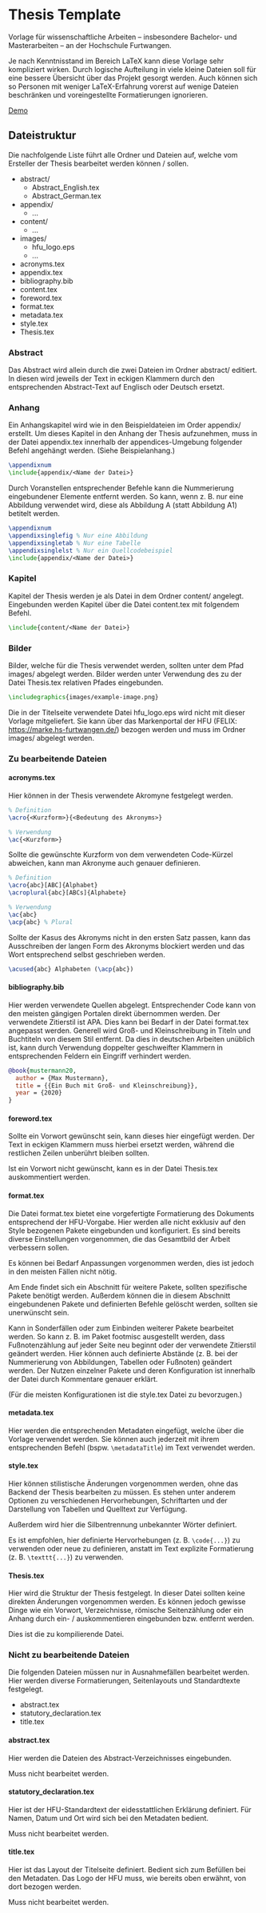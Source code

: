 # Thesis Template

Vorlage für wissenschaftliche Arbeiten – insbesondere Bachelor- und Masterarbeiten – an der Hochschule Furtwangen.

Je nach Kenntnisstand im Bereich LaTeX kann diese Vorlage sehr kompliziert wirken. Durch logische Aufteilung in viele kleine Dateien soll für eine bessere Übersicht über das Projekt gesorgt werden. Auch können sich so Personen mit weniger LaTeX-Erfahrung vorerst auf wenige Dateien beschränken und voreingestellte Formatierungen ignorieren.

[Demo](https://github.com/The-LaTeX-Society/thesis-template/releases/latest/download/Thesis.pdf)

## Dateistruktur

Die nachfolgende Liste führt alle Ordner und Dateien auf, welche vom Ersteller der Thesis bearbeitet werden können / sollen.

- abstract/
  - Abstract_English.tex
  - Abstract_German.tex
- appendix/
  - ...
- content/
  - ...
- images/
  - hfu_logo.eps
  - ...
- acronyms.tex
- appendix.tex
- bibliography.bib
- content.tex
- foreword.tex
- format.tex
- metadata.tex
- style.tex
- Thesis.tex

### Abstract

Das Abstract wird allein durch die zwei Dateien im Ordner abstract/ editiert. In diesen wird jeweils der Text in eckigen Klammern durch den entsprechenden Abstract-Text auf Englisch oder Deutsch ersetzt.

### Anhang

Ein Anhangskapitel wird wie in den Beispieldateien im Order appendix/ erstellt. Um dieses Kapitel in den Anhang der Thesis aufzunehmen, muss in der Datei appendix.tex innerhalb der appendices-Umgebung folgender Befehl angehängt werden. (Siehe Beispielanhang.)

```LaTeX
\appendixnum
\include{appendix/<Name der Datei>}
```

Durch Voranstellen entsprechender Befehle kann die Nummerierung eingebundener Elemente entfernt werden. So kann, wenn z. B. nur eine Abbildung verwendet wird, diese als Abbildung A (statt Abbildung A1) betitelt werden.

```LaTeX
\appendixnum
\appendixsinglefig % Nur eine Abbildung
\appendixsingletab % Nur eine Tabelle
\appendixsinglelst % Nur ein Quellcodebeispiel
\include{appendix/<Name der Datei>}
```

### Kapitel

Kapitel der Thesis werden je als Datei in dem Ordner content/ angelegt. Eingebunden werden Kapitel über die Datei content.tex mit folgendem Befehl.

```LaTeX
\include{content/<Name der Datei>}
```

### Bilder

Bilder, welche für die Thesis verwendet werden, sollten unter dem Pfad images/ abgelegt werden. Bilder werden unter Verwendung des zu der Datei Thesis.tex relativen Pfades eingebunden.

```LaTeX
\includegraphics{images/example-image.png}
```

Die in der Titelseite verwendete Datei hfu_logo.eps wird nicht mit dieser Vorlage mitgeliefert. Sie kann über das Markenportal der HFU (FELIX: https://marke.hs-furtwangen.de/) bezogen werden und muss im Ordner images/ abgelegt werden.

### Zu bearbeitende Dateien

#### acronyms.tex

Hier können in der Thesis verwendete Akromyne festgelegt werden.

```LaTeX
% Definition
\acro{<Kurzform>}{<Bedeutung des Akronyms>}

% Verwendung
\ac{<Kurzform>}
```

Sollte die gewünschte Kurzform von dem verwendeten Code-Kürzel abweichen, kann man Akronyme auch genauer definieren.

```LaTeX
% Definition
\acro{abc}[ABC]{Alphabet}
\acroplural{abc}[ABCs]{Alphabete}

% Verwendung
\ac{abc}
\acp{abc} % Plural
```

Sollte der Kasus des Akronyms nicht in den ersten Satz passen, kann das Ausschreiben der langen Form des Akronyms blockiert werden und das Wort entsprechend selbst geschrieben werden.

```LaTeX
\acused{abc} Alphabeten (\acp{abc})
```

#### bibliography.bib

Hier werden verwendete Quellen abgelegt. Entsprechender Code kann von den meisten gängigen Portalen direkt übernommen werden. Der verwendete Zitierstil ist APA. Dies kann bei Bedarf in der Datei format.tex angepasst werden. Generell wird Groß- und Kleinschreibung in Titeln und Buchtiteln von diesem Stil entfernt. Da dies in deutschen Arbeiten unüblich ist, kann durch Verwendung doppelter geschweifter Klammern in entsprechenden Feldern ein Eingriff verhindert werden.

```BibTeX
@book{mustermann20,
  author = {Max Mustermann},
  title = {{Ein Buch mit Groß- und Kleinschreibung}},
  year = {2020}
}
```

#### foreword.tex

Sollte ein Vorwort gewünscht sein, kann dieses hier eingefügt werden. Der Text in eckigen Klammern muss hierbei ersetzt werden, während die restlichen Zeilen unberührt bleiben sollten.

Ist ein Vorwort nicht gewünscht, kann es in der Datei Thesis.tex auskommentiert werden.

#### format.tex

Die Datei format.tex bietet eine vorgefertigte Formatierung des Dokuments entsprechend der HFU-Vorgabe. Hier werden alle nicht exklusiv auf den Style bezogenen Pakete eingebunden und konfiguriert. Es sind bereits diverse Einstellungen vorgenommen, die das Gesamtbild der Arbeit verbessern sollen.

Es können bei Bedarf Anpassungen vorgenommen werden, dies ist jedoch in den meisten Fällen nicht nötig.

Am Ende findet sich ein Abschnitt für weitere Pakete, sollten spezifische Pakete benötigt werden. Außerdem können die in diesem Abschnitt eingebundenen Pakete und definierten Befehle gelöscht werden, sollten sie unerwünscht sein.

Kann in Sonderfällen oder zum Einbinden weiterer Pakete bearbeitet werden. So kann z. B. im Paket footmisc ausgestellt werden, dass Fußnotenzählung auf jeder Seite neu beginnt oder der verwendete Zitierstil geändert werden. Hier können auch definierte Abstände (z. B. bei der Nummerierung von Abbildungen, Tabellen oder Fußnoten) geändert werden. Der Nutzen einzelner Pakete und deren Konfiguration ist innerhalb der Datei durch Kommentare genauer erklärt.

(Für die meisten Konfigurationen ist die style.tex Datei zu bevorzugen.)

#### metadata.tex

Hier werden die entsprechenden Metadaten eingefügt, welche über die Vorlage verwendet werden. Sie können auch jederzeit mit ihrem entsprechenden Befehl (bspw. ```\metadataTitle```) im Text verwendet werden.

#### style.tex

Hier können stilistische Änderungen vorgenommen werden, ohne das Backend der Thesis bearbeiten zu müssen. Es stehen unter anderem Optionen zu verschiedenen Hervorhebungen, Schriftarten und der Darstellung von Tabellen und Quelltext zur Verfügung.

Außerdem wird hier die Silbentrennung unbekannter Wörter definiert.

Es ist empfohlen, hier definierte Hervorhebungen (z. B. ```\code{...}```) zu verwenden oder neue zu definieren, anstatt im Text explizite Formatierung (z. B. ```\texttt{...}```) zu verwenden.

#### Thesis.tex

Hier wird die Struktur der Thesis festgelegt. In dieser Datei sollten keine direkten Änderungen vorgenommen werden. Es können jedoch gewisse Dinge wie ein Vorwort, Verzeichnisse, römische Seitenzählung oder ein Anhang durch ein- / auskommentieren eingebunden bzw. entfernt werden.

Dies ist die zu kompilierende Datei.

### Nicht zu bearbeitende Dateien

Die folgenden Dateien müssen nur in Ausnahmefällen bearbeitet werden. Hier werden diverse Formatierungen, Seitenlayouts und Standardtexte festgelegt.

- abstract.tex
- statutory_declaration.tex
- title.tex

#### abstract.tex

Hier werden die Dateien des Abstract-Verzeichnisses eingebunden.

Muss nicht bearbeitet werden.

#### statutory_declaration.tex

Hier ist der HFU-Standardtext der eidesstattlichen Erklärung definiert. Für Namen, Datum und Ort wird sich bei den Metadaten bedient.

Muss nicht bearbeitet werden.

#### title.tex

Hier ist das Layout der Titelseite definiert. Bedient sich zum Befüllen bei den Metadaten. Das Logo der HFU muss, wie bereits oben erwähnt, von dort bezogen werden.

Muss nicht bearbeitet werden.